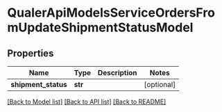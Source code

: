 # QualerApiModelsServiceOrdersFromUpdateShipmentStatusModel

## Properties
Name | Type | Description | Notes
------------ | ------------- | ------------- | -------------
**shipment_status** | **str** |  | [optional] 

[[Back to Model list]](../README.md#documentation-for-models) [[Back to API list]](../README.md#documentation-for-api-endpoints) [[Back to README]](../README.md)

